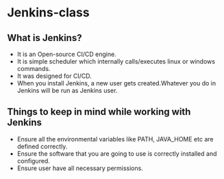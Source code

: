 # Jenkins-class

## What is Jenkins?

- It is an Open-source CI/CD engine.
- It is simple scheduler which internally calls/executes linux or windows commands. 
- It was designed for CI/CD.
- When you install Jenkins, a new user gets created.Whatever you do in Jenkins will be run as Jenkins user.

## Things to keep in mind while working with Jenkins

- Ensure all the environmental variables like PATH, JAVA_HOME etc are defined correctly.
- Ensure the software that you are going to use is correctly installed and configured.
- Ensure user have all necessary permissions.


